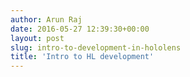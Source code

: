 ```yaml
---
author: Arun Raj
date: 2016-05-27 12:39:30+00:00
layout: post
slug: intro-to-development-in-hololens
title: 'Intro to HL development'
---
```

